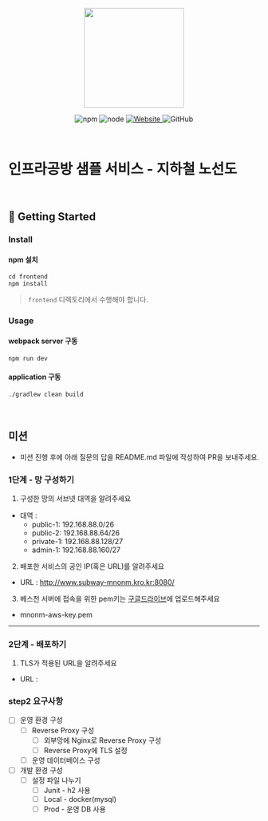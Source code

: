 <p align="center">
    <img width="200px;" src="https://raw.githubusercontent.com/woowacourse/atdd-subway-admin-frontend/master/images/main_logo.png"/>
</p>
<p align="center">
  <img alt="npm" src="https://img.shields.io/badge/npm-%3E%3D%205.5.0-blue">
  <img alt="node" src="https://img.shields.io/badge/node-%3E%3D%209.3.0-blue">
  <a href="https://edu.nextstep.camp/c/R89PYi5H" alt="nextstep atdd">
    <img alt="Website" src="https://img.shields.io/website?url=https%3A%2F%2Fedu.nextstep.camp%2Fc%2FR89PYi5H">
  </a>
  <img alt="GitHub" src="https://img.shields.io/github/license/next-step/atdd-subway-service">
</p>

<br>

# 인프라공방 샘플 서비스 - 지하철 노선도

<br>

## 🚀 Getting Started

### Install
#### npm 설치
```
cd frontend
npm install
```
> `frontend` 디렉토리에서 수행해야 합니다.

### Usage
#### webpack server 구동
```
npm run dev
```
#### application 구동
```
./gradlew clean build
```
<br>

## 미션

* 미션 진행 후에 아래 질문의 답을 README.md 파일에 작성하여 PR을 보내주세요.

### 1단계 - 망 구성하기
1. 구성한 망의 서브넷 대역을 알려주세요
- 대역 :
  - public-1: 192.168.88.0/26
  - public-2: 192.168.88.64/26
  - private-1: 192.168.88.128/27
  - admin-1: 192.168.88.160/27

2. 배포한 서비스의 공인 IP(혹은 URL)를 알려주세요

- URL : http://www.subway-mnonm.kro.kr:8080/

3. 베스천 서버에 접속을 위한 pem키는 [구글드라이브](https://drive.google.com/drive/folders/1dZiCUwNeH1LMglp8dyTqqsL1b2yBnzd1?usp=sharing)에 업로드해주세요
- mnonm-aws-key.pem

---

### 2단계 - 배포하기
1. TLS가 적용된 URL을 알려주세요

- URL : 


### step2 요구사항
- [ ] 운영 환경 구성
  - [ ] Reverse Proxy 구성
    - [ ] 외부망에 Nginx로 Reverse Proxy 구성
    - [ ] Reverse Proxy에 TLS 설정
  - [ ] 운영 데이터베이스 구성

- [ ] 개발 환경 구성
  - [ ] 설정 파일 나누기
    - [ ] Junit - h2 사용
    - [ ] Local - docker(mysql)
    - [ ] Prod - 운영 DB 사용